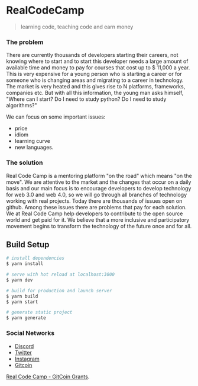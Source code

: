 # RealCodeCamp

> learning code, teaching code and earn money


### The problem 

There are currently thousands of developers starting their careers, not knowing where to start and to start this developer needs a large amount of available time and money to pay for courses that cost up to $ 11,000 a year. This is very expensive for a young person who is starting a career or for someone who is changing areas and migrating to a career in technology. The market is very heated and this gives rise to N platforms, frameworks, companies etc. But with all this information, the young man asks himself, "Where can I start? Do I need to study python? Do I need to study algorithms?"

We can focus on some important issues:

-   price 
-   idiom 
-   learning curve 
-   new languages. 

### The solution 

Real Code Camp is a mentoring platform "on the road" which means "on the move". We are attentive to the market and the changes that occur on a daily basis and our main focus is to encourage developers to develop technology for web 3.0 and web 4.0, so we will go through all branches of technology working with real projects. Today there are thousands of issues open on github. Among these issues there are problems that pay for each solution. We at Real Code Camp help developers to contribute to the open source world and get paid for it. We believe that a more inclusive and participatory movement begins to transform the technology of the future once and for all.

## Build Setup

``` bash
# install dependencies
$ yarn install

# serve with hot reload at localhost:3000
$ yarn dev

# build for production and launch server
$ yarn build
$ yarn start

# generate static project
$ yarn generate
```

### Social Networks
- [Discord](http://bit.ly/DiscordRealCodeCamp)
- [Twitter](http://bit.ly/twitter.com/realcodecamp)
- [Instagram](http://instagram.com/realcodecamp)
- [Gitcoin](http://bit.ly/gitcoinBRIT-UK)

[Real Code Camp - GitCoin Grants](http://bit.ly/gitcoinRealCodeCamp).

